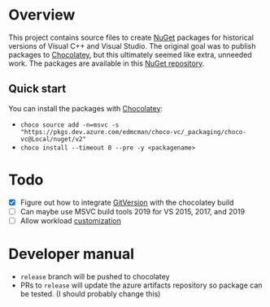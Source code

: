 # Overview

This project contains source files to create
[NuGet](https://www.nuget.org/) packages for historical versions of
Visual C++ and Visual Studio.  The original goal was to publish
packages to [Chocolatey](https://chocolatey.org/), but this ultimately
seemed like extra, unneeded work.  The packages are available in this
[NuGet
repository](https://pkgs.dev.azure.com/edmcman/choco-vc/_packaging/choco-vc@Local/nuget/v2).

## Quick start

You can install the packages with [Chocolatey](https://chocolatey.org/):

- `choco source add -n=msvc -s "https://pkgs.dev.azure.com/edmcman/choco-vc/_packaging/choco-vc@Local/nuget/v2"`
- `choco install --timeout 0 --pre -y <packagename>`

# Todo

- [x] Figure out how to integrate
    [GitVersion](https://gitversion.readthedocs.io/en/latest/input/docs/build-server-support/build-server/azure-devops/)
    with the chocolatey build
- [ ] Can maybe use MSVC build tools 2019 for VS 2015, 2017, and 2019
- [ ] Allow workload [customization](https://github.com/jberezanski/ChocolateyPackages/blob/master/visualstudio2017buildtools/visualstudio2017buildtools.nuspec)

# Developer manual

- `release` branch will be pushed to chocolatey
- PRs to `release` will update the azure artifacts repository so
  package can be tested. (I should probably change this)

